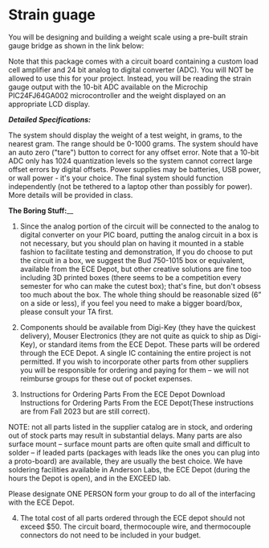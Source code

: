 # Strain guage

You will be designing and building a weight scale using a pre-built strain gauge bridge as shown in the link below:


Note that this package comes with a circuit board containing a custom load cell amplifier and 24 bit analog to digital converter (ADC). You will NOT be allowed to use this for your project. Instead, you will be reading the strain gauge output with the 10-bit ADC available on the Microchip PIC24FJ64GA002 microcontroller and the weight displayed on an appropriate LCD display. 

_**Detailed Specifications:**_

The system should display the weight of a test weight, in grams, to the nearest gram. The range should be 0-1000 grams. The system should have an auto zero ("tare") button to correct for any offset error. Note that a 10-bit ADC only has 1024 quantization levels so the system cannot correct large offset errors by digital offsets. Power supplies may be batteries, USB power, or wall power - it's your choice. The final system should function independently (not be tethered to a laptop other than possibly for power). More details will be provided in class.

**The Boring Stuff:**__

1. Since the analog portion of the circuit will be connected to the analog to digital converter on your PIC board, putting the analog circuit in a box is not necessary, but you should plan on having it mounted in a stable fashion to facilitate testing and demonstration, If you do choose to put the circuit in a box, we suggest the  Bud 750-1015 box or equivalent, available from the ECE Depot, but other creative solutions are fine too including 3D printed boxes (there seems to be a competition every semester for who can make the cutest box); that's fine, but don't obsess too much about the box. The whole thing should be reasonable sized (6” on a side or less), if you feel you need to make a bigger board/box, please consult your TA first.

 

2. Components should be available from Digi-Key (they have the quickest delivery), Mouser Electronics (they are not quite as quick to ship as Digi-Key), or standard items from the ECE Depot. These parts will be ordered through the ECE Depot. A single IC containing the entire project is not permitted. If you wish to incorporate other parts from other suppliers you will be responsible for ordering and paying for them – we will not reimburse groups for these out of pocket expenses.

3. Instructions for Ordering Parts From the ECE Depot  Download Instructions for Ordering Parts From the ECE Depot(These instructions are from Fall 2023 but are still correct).

NOTE: not all parts listed in the supplier catalog are in stock, and ordering out of stock parts may result in substantial delays. Many parts are also surface mount – surface mount parts are often quite small and difficult to solder – if leaded parts (packages with leads like the ones you can plug into a proto-board) are available, they are usually the best choice. We have soldering facilities available in Anderson Labs, the ECE Depot (during the hours the Depot is open), and in the EXCEED lab.

Please designate ONE PERSON form your group to do all of the interfacing with the ECE Depot.

4. The total cost of all parts ordered through the ECE depot should not exceed $50. The circuit board, thermocouple wire, and thermocouple connectors do not need to be included in your budget.
